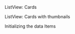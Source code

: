 ListView: Cards
<snippet id='ext-listview-cards-lines-html'/>

ListView: Cards with thumbnails
<snippet id='ext-listview-thumbs-cards-lines-html'/>

Initializing the data Items
<snippet id='ext-listview-cards-code'/>